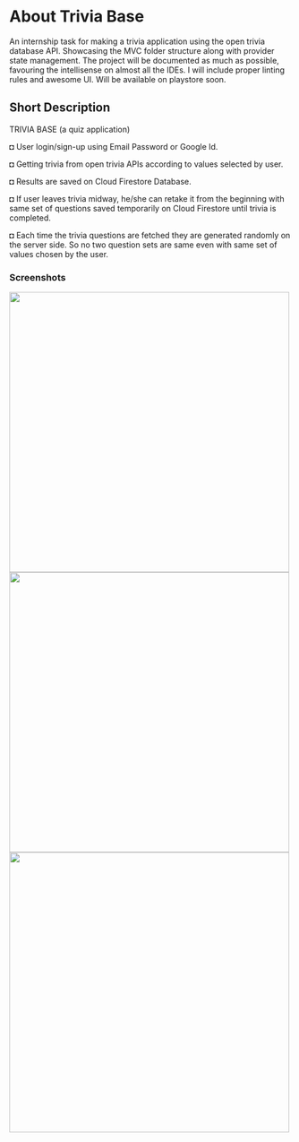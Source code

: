 # About Trivia Base

An internship task for making a trivia application using the open trivia database API. Showcasing the MVC folder structure along with provider state management. The project will be documented as much as possible, favouring the intellisense on almost all the IDEs. I will include proper linting rules and awesome UI.
Will be available on playstore soon.

## Short Description
TRIVIA BASE
(a quiz application)

◘ User login/sign-up using Email Password or Google Id.

◘ Getting trivia from open trivia APIs according to values selected by user.

◘ Results are saved on Cloud Firestore Database.

◘ If user leaves trivia midway, he/she can retake it from the beginning with same set of questions
saved temporarily on Cloud Firestore until trivia is completed.

◘ Each time the trivia questions are fetched they are generated randomly on the server side. So no
two question sets are same even with same set of values chosen by the user.

### Screenshots
<img name="login_framed" src="https://user-images.githubusercontent.com/52071686/126858187-80e6aaef-d247-4e3c-9cff-80e232910ab3.png" height=500><img name="drawer_framed" src="https://user-images.githubusercontent.com/52071686/126858191-838de01a-284b-4fca-bce8-a64229842cc2.png" height=500><img name="options_framed" src="https://user-images.githubusercontent.com/52071686/126858192-f0dbd5a9-fc5a-458d-b851-bb9eb6b2ba42.png" height=500>
